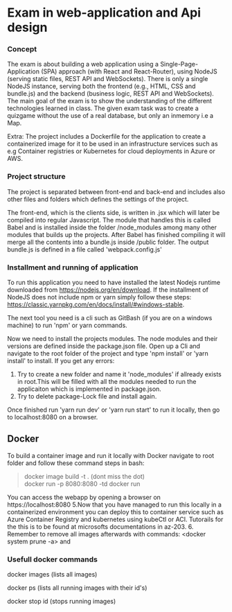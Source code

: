 
# Exam in web-application and Api design

### Concept
The exam is about building a web application using a Single-Page-Application (SPA)
approach (with React and React-Router), using NodeJS (serving static files, REST API 
and WebSockets). There is only a single NodeJS instance, serving both the frontend 
(e.g., HTML, CSS and bundle.js) and the backend (business logic, REST API and WebSockets). 
The main goal of the exam is to show the understanding of the different technologies learned in class.
The given exam task was to create a quizgame without the use of a real database, but only an inmemory  i.e a Map.

Extra: The project includes a Dockerfile for the application to create a containerized image for it to be used in an infrastructure services such as e.g Container registries or Kubernetes for cloud deployments in Azure or AWS. 


### Project structure
The project is separated between front-end and back-end and includes also other files and folders which defines the settings 
of the project. 

The front-end, which is the clients side,  is written in .jsx which will later be compiled into regular Javascript.
The module that handles this is called Babel and is installed inside the folder  /node_modules among many other modules that builds 
up the projects. After Babel has finished compiling it will merge all the contents into a bundle.js inside /public folder.
The output bundle.js is defined in a file called 'webpack.config.js'

 
### Installment and running of application

 To run this application you need to have installed the latest Nodejs runtime downloaded 
 from https://nodejs.org/en/download.  If the installment of NodeJS does not include npm or yarn simply follow these steps:
 https://classic.yarnpkg.com/en/docs/install/#windows-stable.
 
 The next tool you need is a cli such as GitBash (if you are on 
 a windows machine) to run 'npm' or yarn commands.
 
 Now we need to install the projects modules. The node modules and their versions are defined inside 
 the package.json file. Open up a Cli and navigate to the root folder of the project and type 'npm install' or 'yarn install' to install.
 If you get any errors:
 1. Try to create a new folder and name it 'node_modules' if allready exists in root.This will be filled with all the modules needed to run the applicaiton which is implemented in package.json. 
 2. Try to delete package-Lock file and install again.
 
Once finished run 'yarn run dev' or 'yarn run start' to run it locally, then go to localhost:8080 on a browser.
 
## Docker
To build a container image and run it locally with Docker navigate to root folder and follow these command steps in bash:
> docker image build -t <nameTagOfYourChoice> .  (dont miss the dot)  
> docker run -p 8080:8080 -td <chosenNameTag> 
> docker run <chosenNameTag>
 
You can access the webapp by opening a browser on https://localhost:8080
5.Now that you have managed to run this locally in a containerized environment you can deploy this to container service such as Azure Container Registry and kubernetes using kubeCtl or ACI. Tutorails for the this is to be found at microsofts documentations in az-203. 
6. Remember to remove all images afterwards with commands:
<docker system prune -a> and 
<docker volume prune>

### Usefull docker commands

docker images  (lists all images)

docker ps  (lists all running images with their id's)

docker stop id  (stops running images)
 
